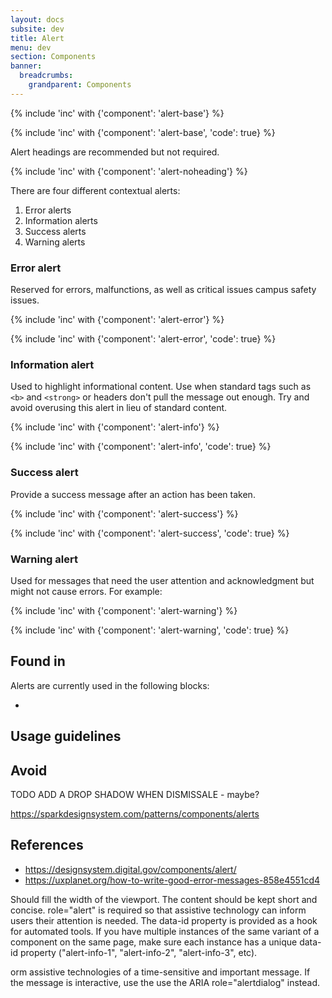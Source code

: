 ```yaml
---
layout: docs
subsite: dev
title: Alert
menu: dev
section: Components
banner:
  breadcrumbs:
    grandparent: Components
---
```

{% include 'inc' with {'component': 'alert-base'} %}

{% include 'inc' with {'component': 'alert-base', 'code': true} %}

Alert headings are recommended but not required.

{% include 'inc' with {'component': 'alert-noheading'} %}

There are four different contextual alerts: 

1. Error alerts
2. Information alerts
3. Success alerts
4. Warning alerts

### Error alert

Reserved for errors, malfunctions, as well as critical issues campus safety issues.

{% include 'inc' with {'component': 'alert-error'} %}

{% include 'inc' with {'component': 'alert-error', 'code': true} %}

### Information alert

Used to highlight informational content. Use when standard tags such as `<b>` and `<strong>`  or headers don't pull the message out enough. Try and avoid overusing this alert in lieu of standard content.

{% include 'inc' with {'component': 'alert-info'} %}

{% include 'inc' with {'component': 'alert-info', 'code': true} %}

### Success alert

Provide a success message after an action has been taken.

{% include 'inc' with {'component': 'alert-success'} %}

{% include 'inc' with {'component': 'alert-success', 'code': true} %}

### Warning alert

Used for messages that need the user attention and acknowledgment but might not cause errors. For example:

{% include 'inc' with {'component': 'alert-warning'} %}

{% include 'inc' with {'component': 'alert-warning', 'code': true} %}

## Found in

Alerts are currently used in the following blocks:

- 

## Usage guidelines




## Avoid

TODO ADD A DROP SHADOW WHEN DISMISSALE - maybe?

https://sparkdesignsystem.com/patterns/components/alerts

## References

- https://designsystem.digital.gov/components/alert/
- https://uxplanet.org/how-to-write-good-error-messages-858e4551cd4

Should fill the width of the viewport.
The content should be kept short and concise.
role="alert" is required so that assistive technology can inform users their attention is needed.
The data-id property is provided as a hook for automated tools. If you have multiple instances of the same variant of a component on the same page, make sure each instance has a unique data-id property ("alert-info-1", "alert-info-2", "alert-info-3", etc).

orm assistive technologies of a time-sensitive and important message. If the message is interactive, use the use the ARIA role="alertdialog" instead.
